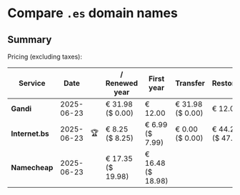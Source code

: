 # Compare `.es` domain names

## Summary

Pricing (excluding taxes):

| Service | Date |  | / Renewed year | First year | Transfer | Restoration |
|--|--|--|--|--|--|--|
| **Gandi** | 2025-06-23 |  | € 31.98<br>($ 0.00) | € 12.00 | € 31.98<br>($ 0.00) | € 12.00 |
| **Internet.bs** | 2025-06-23 | 🏆 | € 8.25<br>($ 8.25) | € 6.99<br>($ 7.99) | € 0.00<br>($ 0.00) | € 44.25<br>($ 47.19) |
| **Namecheap** | 2025-06-23 |  | € 17.35<br>($ 19.98) | € 16.48<br>($ 18.98) |  |  |
